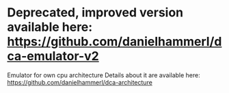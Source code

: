 # Deprecated, improved version available here: https://github.com/danielhammerl/dca-emulator-v2

Emulator for own cpu architecture
Details about it are available here: https://github.com/danielhammerl/dca-architecture